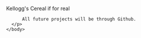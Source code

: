 <html>
  <head>
    <title>Kellogg's Cereal</title>
      </head>
    <body>
      <p>
       Kellogg's Cereal if for real
      </p>
        <p>
           
           
          
          All future projects will be through Github.
      </p>
    </body>
   </html>
      
